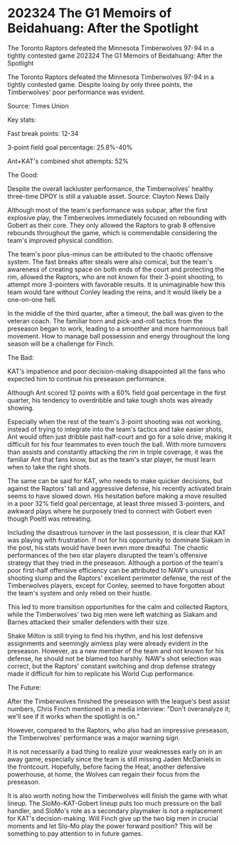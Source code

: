 # 202324 The G1 Memoirs of Beidahuang: After the Spotlight

The Toronto Raptors defeated the Minnesota Timberwolves 97-94 in a tightly contested game 
 202324 The G1 Memoirs of Beidahuang: After the Spotlight

The Toronto Raptors defeated the Minnesota Timberwolves 97-94 in a tightly contested game. Despite losing by only three points, the Timberwolves' poor performance was evident.

Source: Times Union

Key stats:

Fast break points: 12-34

3-point field goal percentage: 25.8%-40%

Ant+KAT's combined shot attempts: 52%

The Good:

Despite the overall lackluster performance, the Timberwolves' healthy three-time DPOY is still a valuable asset. Source: Clayton News Daily

Although most of the team's performance was subpar, after the first explosive play, the Timberwolves immediately focused on rebounding with Gobert as their core. They only allowed the Raptors to grab 8 offensive rebounds throughout the game, which is commendable considering the team's improved physical condition.

The team's poor plus-minus can be attributed to the chaotic offensive system. The fast breaks after steals were also comical, but the team's awareness of creating space on both ends of the court and protecting the rim, allowed the Raptors, who are not known for their 3-point shooting, to attempt more 3-pointers with favorable results. It is unimaginable how this team would fare without Conley leading the reins, and it would likely be a one-on-one hell.

In the middle of the third quarter, after a timeout, the ball was given to the veteran coach. The familiar horn and pick-and-roll tactics from the preseason began to work, leading to a smoother and more harmonious ball movement. How to manage ball possession and energy throughout the long season will be a challenge for Finch.

The Bad:

KAT's impatience and poor decision-making disappointed all the fans who expected him to continue his preseason performance.

Although Ant scored 12 points with a 60% field goal percentage in the first quarter, his tendency to overdribble and take tough shots was already showing.

Especially when the rest of the team's 3-point shooting was not working, instead of trying to integrate into the team's tactics and take easier shots, Ant would often just dribble past half-court and go for a solo drive, making it difficult for his four teammates to even touch the ball. With more turnovers than assists and constantly attacking the rim in triple coverage, it was the familiar Ant that fans know, but as the team's star player, he must learn when to take the right shots.

The same can be said for KAT, who needs to make quicker decisions, but against the Raptors' tall and aggressive defense, his recently activated brain seems to have slowed down. His hesitation before making a move resulted in a poor 32% field goal percentage, at least three missed 3-pointers, and awkward plays where he purposely tried to connect with Gobert even though Poeltl was retreating.

Including the disastrous turnover in the last possession, it is clear that KAT was playing with frustration. If not for his opportunity to dominate Siakam in the post, his stats would have been even more dreadful. The chaotic performances of the two star players disrupted the team's offensive strategy that they tried in the preseason. Although a portion of the team's poor first-half offensive efficiency can be attributed to NAW's unusual shooting slump and the Raptors' excellent perimeter defense, the rest of the Timberwolves players, except for Conley, seemed to have forgotten about the team's system and only relied on their hustle.

This led to more transition opportunities for the calm and collected Raptors, while the Timberwolves' two big men were left watching as Siakam and Barnes attacked their smaller defenders with their size.

Shake Milton is still trying to find his rhythm, and his lost defensive assignments and seemingly aimless play were already evident in the preseason. However, as a new member of the team and not known for his defense, he should not be blamed too harshly. NAW's shot selection was correct, but the Raptors' constant switching and drop defense strategy made it difficult for him to replicate his World Cup performance.

The Future:

After the Timberwolves finished the preseason with the league's best assist numbers, Chris Finch mentioned in a media interview: "Don't overanalyze it; we'll see if it works when the spotlight is on."

However, compared to the Raptors, who also had an impressive preseason, the Timberwolves' performance was a major warning sign.

It is not necessarily a bad thing to realize your weaknesses early on in an away game, especially since the team is still missing Jaden McDaniels in the frontcourt. Hopefully, before facing the Heat, another defensive powerhouse, at home, the Wolves can regain their focus from the preseason.

It is also worth noting how the Timberwolves will finish the game with what lineup. The SloMo-KAT-Gobert lineup puts too much pressure on the ball handler, and SloMo's role as a secondary playmaker is not a replacement for KAT's decision-making. Will Finch give up the two big men in crucial moments and let Slo-Mo play the power forward position? This will be something to pay attention to in future games. 